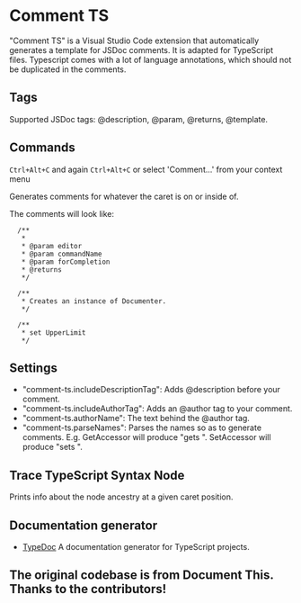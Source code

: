 # Comment TS
"Comment TS" is a Visual Studio Code extension that automatically generates a template for JSDoc comments. It is adapted for TypeScript files. Typescript comes with a lot of language annotations, which should not be duplicated in the comments.

## Tags
Supported JSDoc tags: @description, @param, @returns, @template.

## Commands
`Ctrl+Alt+C` and again `Ctrl+Alt+C`
or select 'Comment...' from your context menu

Generates comments for whatever the caret is on or inside of.

The comments will look like:
```
  /**
   *
   * @param editor
   * @param commandName
   * @param forCompletion
   * @returns
   */

  /**
   * Creates an instance of Documenter.
   */

  /**
   * set UpperLimit
   */
```
## Settings
* "comment-ts.includeDescriptionTag": Adds @description before your comment.
* "comment-ts.includeAuthorTag": Adds an @author tag to your comment.
* "comment-ts.authorName": The text behind the @author tag.
* "comment-ts.parseNames": Parses the names so as to generate comments. E.g. GetAccessor will produce "gets <name> ". SetAccessor will produce "sets <name> ".

## Trace TypeScript Syntax Node
Prints info about the node ancestry at a given caret position.

## Documentation generator
* [TypeDoc](http://typedoc.org/guides/installation/)
A documentation generator for TypeScript projects.

## The original codebase is from Document This. Thanks to the contributors!

